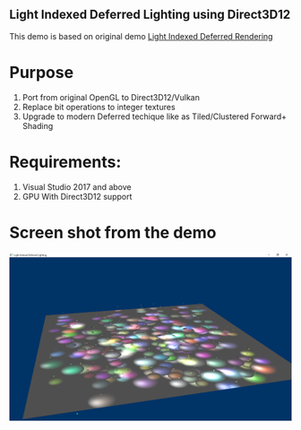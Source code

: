 ## Light Indexed Deferred Lighting using Direct3D12

This demo is based on original demo [Light Indexed Deferred Rendering](https://github.com/dtrebilco/lightindexed-deferredrender)

# Purpose

1) Port from original OpenGL to Direct3D12/Vulkan
2) Replace bit operations to integer textures
3) Upgrade to modern Deferred techique like as Tiled/Clustered Forward+ Shading 

# Requirements:

1. Visual Studio 2017 and above
2. GPU With Direct3D12 support

# Screen shot from the demo

![Screenshot](https://github.com/Andreyogld3d/LightIndexedDeferredRendering_Direct3D12/blob/master/screenshot.png)





